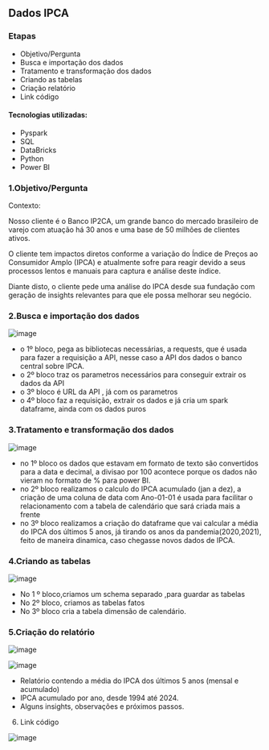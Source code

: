 ## Dados IPCA

### Etapas
* Objetivo/Pergunta
* Busca e importação dos dados
* Tratamento e transformação dos dados
* Criando as tabelas
* Criação relatório
* Link código

#### Tecnologias utilizadas:

* Pyspark
* SQL
* DataBricks
* Python
* Power BI

### 1.Objetivo/Pergunta

Contexto:

Nosso cliente é o Banco IP2CA, um grande banco do mercado brasileiro de varejo com atuação há 30 anos e uma base de 50 milhões de clientes ativos.

O cliente tem impactos diretos conforme a variação do Índice de Preços ao Consumidor Amplo (IPCA) e atualmente sofre para reagir devido a seus processos lentos e manuais para captura e análise deste índice.

Diante disto, o cliente pede uma análise do IPCA desde sua fundação com geração de insights relevantes para que ele possa melhorar seu negócio.

### 2.Busca e importação dos dados

![image](https://github.com/user-attachments/assets/11f35685-269a-4515-a8cb-101e45718eb6)

* o 1º bloco, pega as bibliotecas necessárias, a requests, que é usada para fazer a requisição a API, nesse caso a API dos dados o banco central sobre IPCA.
* o 2º bloco traz os parametros necessários para conseguir extrair os dados da API
* o 3º bloco é URL da API , já com os parametros
* o 4º bloco faz a requisição, extrair os dados e já cria um spark dataframe, ainda com os dados puros

### 3.Tratamento e transformação dos dados

![image](https://github.com/user-attachments/assets/88d7449b-91d9-4cbd-8dab-74dbb503e92d)

* no 1º bloco os dados que estavam em formato de texto são convertidos para a data e decimal, a divisao por 100 acontece porque os dados não vieram no formato de % para power BI.
* no 2º bloco realizamos o calculo do IPCA acumulado (jan a dez), a criação de uma coluna de data com Ano-01-01 é usada para facilitar o relacionamento com a tabela de calendário que sará criada mais a frente
* no 3º bloco realizamos a criação do dataframe que vai calcular a média do IPCA dos últimos 5 anos, já tirando os anos da pandemia(2020,2021), feito de maneira dinamica, caso chegasse novos dados de IPCA.

### 4.Criando as tabelas

![image](https://github.com/user-attachments/assets/a0d81ddb-eb97-4bb7-a57b-00f62a85746a)

* No 1 º bloco,criamos um schema separado ,para guardar as tabelas
* No 2º bloco, criamos as tabelas fatos
* No 3º bloco cria a tabela dimensão de calendário.

### 5.Criação do relatório

![image](https://github.com/user-attachments/assets/f78614e7-d90a-48de-98bd-aa9f54347910)

![image](https://github.com/user-attachments/assets/592d3370-65cc-4d1c-b8ba-9a8f054f3149)


* Relatório contendo a média do IPCA dos últimos 5 anos (mensal e acumulado)
* IPCA acumulado por ano, desde 1994 até 2024.
* Alguns insights, observações e próximos passos.

6. Link código

![image](https://github.com/user-attachments/assets/41d59dbb-94de-441b-8d9c-a4e07c76c153)

  









